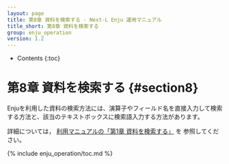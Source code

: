 ```yaml
---
layout: page
title: 第8章 資料を検索する - Next-L Enju 運用マニュアル
title_short: 第8章 資料を検索する
group: enju_operation
version: 1.2
---
```


* Contents
{:toc}

第8章 資料を検索する {#section8}
================================

Enjuを利用した資料の検索方法には、演算子やフィールド名を直接入力して検索する方法と、該当のテキストボックスに検索語入力する方法があります。

詳細については， [利用マニュアルの「第1章 資料を検索する」](enju_user_1.html) を
参照してください。

{% include enju_operation/toc.md %}
